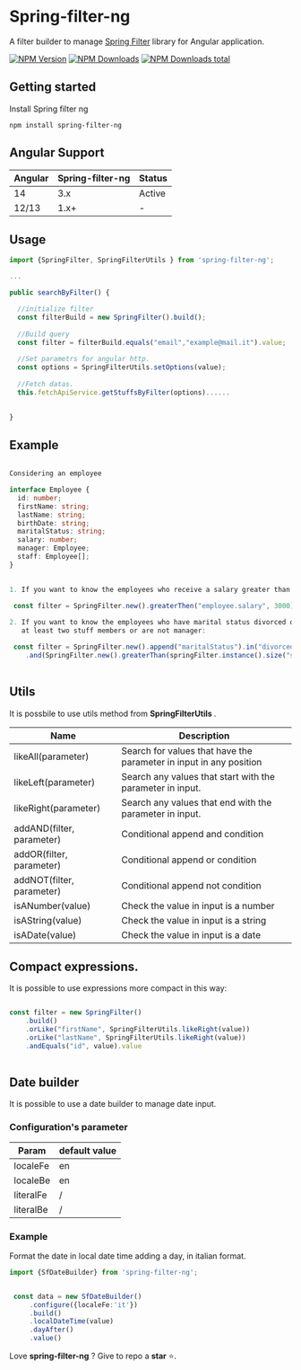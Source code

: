 # Spring-filter-ng

A filter builder to manage [Spring Filter](https://github.com/turkraft/spring-filter) library for Angular application.

<a href="https://www.npmjs.com/~68ociredef" target="_blank"><img src="https://img.shields.io/npm/v/spring-filter-ng" alt="NPM Version" /></a>
<a href="https://www.npmjs.com/~68ociredef" target="_blank"><img src="https://img.shields.io/npm/dm/spring-filter-ng" alt="NPM Downloads" /></a>
<a href="https://www.npmjs.com/~68ociredef" target="_blank"><img src="https://img.shields.io/npm/dt/spring-filter-ng" alt="NPM Downloads total"/></a>

## Getting started

Install Spring filter ng

```
npm install spring-filter-ng
```

## Angular Support

 Angular   | Spring-filter-ng | Status      |
 ----------| ---------------  | ----------- |
 14        | 3.x              | Active      |
 12/13     | 1.x+             | -           |


## Usage

```ts
import {SpringFilter, SpringFilterUtils } from 'spring-filter-ng';
```

```ts
...

public searchByFilter() {

  //initialize filter
  const filterBuild = new SpringFilter().build(); 
  
  //Build query
  const filter = filterBuild.equals("email","example@mail.it").value;
  
  //Set parametrs for angular http.
  const options = SpringFilterUtils.setOptions(value);
  
  //Fetch datas.
  this.fetchApiService.getStuffsByFilter(options)......
  

}
```

## Example

```ts

Considering an employee

interface Employee {
  id: number;
  firstName: string;
  lastName: string;
  birthDate: string;
  maritalStatus: string;
  salary: number;
  manager: Employee;
  staff: Employee[];
}

 
1. If you want to know the employees who receive a salary greater than 3000:

 const filter = SpringFilter.new().greaterThen("employee.salary", 3000).value;
 
2. If you want to know the employees who have marital status divorced or separated and have 
   at least two stuff members or are not manager:

 const filter = SpringFilter.new().append("maritalStatus").in("divorced", "separated")
    .and(SpringFilter.new().greaterThan(springFilter.instance().size("staff"), 2).or("manager").isNotNull()).value;
    

```
## Utils

It is possbile to use utils method from <strong>SpringFilterUtils </strong>.

<table>
  <thead>
    <tr>
     <th> <strong> Name </strong> </th>
     <th> <strong> Description </strong> </th>
    </tr>
  </thead>
  <tbody>
    <tr>
     <td> likeAll(parameter) </td>
     <td> Search for values that have the parameter in input in any position </td>
    </tr>
    <tr>
     <td> likeLeft(parameter) </td>
     <td> Search any values that start with the parameter in input.</td>
    </tr>
    <tr>
     <td> likeRight(parameter) </td>
     <td> Search any values that end with the parameter in input.</td>
    </tr>
    <tr>
     <td> addAND(filter, parameter) </td>
     <td> Conditional append and condition </td>
    </tr>
    <tr>
     <td> addOR(filter, parameter) </td>
     <td> Conditional append or condition </td>
    </tr>
    <tr>
     <td> addNOT(filter, parameter) </td>
     <td> Conditional append not condition </td>
    </tr>
    <tr>
     <td> isANumber(value) </td>
     <td> Check the value in input is a number </td>
    </tr>
    <tr>
     <td> isAString(value) </td>
     <td> Check the value in input is a string </td>
    </tr>
    <tr>
     <td> isADate(value) </td>
     <td> Check the value in input is a date </td>
    </tr>
  </tbody>
  
</table>

## Compact expressions.

It is possible to use expressions more compact in this way:

```ts

const filter = new SpringFilter()
    .build() 
    .orLike("firstName", SpringFilterUtils.likeRight(value))
    .orLike("lastName", SpringFilterUtils.likeRight(value))
    .andEquals("id", value).value
 

```

## Date builder

It is possible to use a date builder to manage date input.

### Configuration's parameter

 Param     | default value   | 
 ----------| --------------- | 
 localeFe  | en              | 
 localeBe  | en              | 
 literalFe | /               |
 literalBe | /               |

### Example

Format the date in local date time adding a day, in italian format.

```ts
import {SfDateBuilder} from 'spring-filter-ng';
```
```ts

 const data = new SfDateBuilder()
     .configure({localeFe:'it'})
     .build()
     .localDateTime(value) 
     .dayAfter()
     .value()

```


Love **spring-filter-ng** ? Give to repo a **star** :star:.



